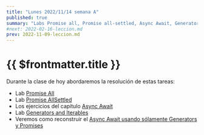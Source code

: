 ```yaml
---
title: "Lunes 2022/11/14 semana A"
published: true
summary: "Labs Promise all, Promise all-settled, Async Await, Generators, Building our own Async-Await using Generators and Promises"
#next: 2022-02-16-leccion.md
prev: 2022-11-09-leccion.md
---
```


# {{ $frontmatter.title }}


Durante la clase de hoy abordaremos la resolución de estas tareas:

* Lab [Promise All](/practicas/promise-all)
* Lab [Promise AllSettled](/practicas/promise-allsettled)
* Los ejercicios del capítulo [Async Await](/practicas/async-await)
* Lab [Generators and Iterables](/practicas/generators.html)
* Veremos como reconstruir el [Async Await usando sólamente Generators y Promises](/practicas/building-async-await)